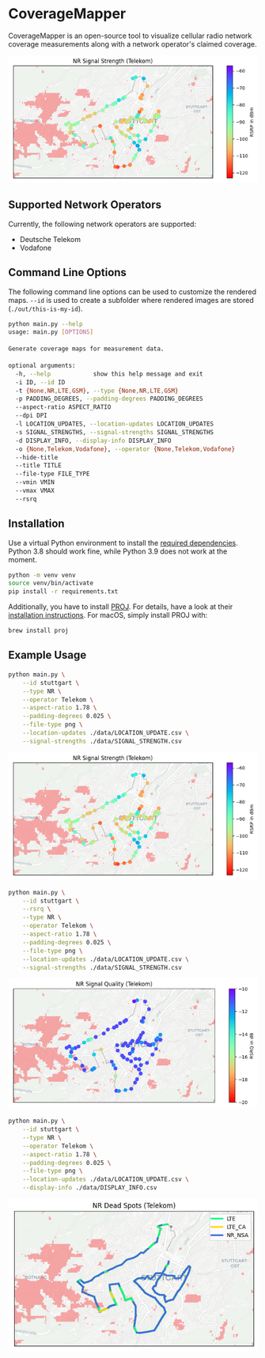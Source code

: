 # CoverageMapper

CoverageMapper is an open-source tool to visualize cellular radio network
coverage measurements along with a network operator's claimed coverage.

![Example Usage](.example/coverage-Telekom-NR-100.png)

## Supported Network Operators

Currently, the following network operators are supported:

- Deutsche Telekom
- Vodafone

## Command Line Options

The following command line options can be used to customize the rendered maps.
`--id` is used to create a subfolder where rendered images are stored
(`./out/this-is-my-id`).

```sh
python main.py --help
usage: main.py [OPTIONS]

Generate coverage maps for measurement data.

optional arguments:
  -h, --help            show this help message and exit
  -i ID, --id ID
  -t {None,NR,LTE,GSM}, --type {None,NR,LTE,GSM}
  -p PADDING_DEGREES, --padding-degrees PADDING_DEGREES
  --aspect-ratio ASPECT_RATIO
  --dpi DPI
  -l LOCATION_UPDATES, --location-updates LOCATION_UPDATES
  -s SIGNAL_STRENGTHS, --signal-strengths SIGNAL_STRENGTHS
  -d DISPLAY_INFO, --display-info DISPLAY_INFO
  -o {None,Telekom,Vodafone}, --operator {None,Telekom,Vodafone}
  --hide-title
  --title TITLE
  --file-type FILE_TYPE
  --vmin VMIN
  --vmax VMAX
  --rsrq
```

## Installation

Use a virtual Python environment to install the [required dependencies](requirements.txt).
Python 3.8 should work fine, while Python 3.9 does not work at the moment.

```sh
python -m venv venv
source venv/bin/activate
pip install -r requirements.txt
```

Additionally, you have to install [PROJ](https://proj.org/). For details, have a
look at their [installation instructions](https://proj.org/install.html). For
macOS, simply install PROJ with:

```sh
brew install proj
```

## Example Usage

```sh
python main.py \
    --id stuttgart \
    --type NR \
    --operator Telekom \
    --aspect-ratio 1.78 \
    --padding-degrees 0.025 \
    --file-type png \
    --location-updates ./data/LOCATION_UPDATE.csv \
    --signal-strengths ./data/SIGNAL_STRENGTH.csv
```

![Example Usage (RSRP)](.example/coverage-Telekom-NR-100.png)

```sh
python main.py \
    --id stuttgart \
    --rsrq \
    --type NR \
    --operator Telekom \
    --aspect-ratio 1.78 \
    --padding-degrees 0.025 \
    --file-type png \
    --location-updates ./data/LOCATION_UPDATE.csv \
    --signal-strengths ./data/SIGNAL_STRENGTH.csv
```

![Example Usage (RSRQ)](.example/coverage-Telekom-NR-rsrq-100.png)

```sh
python main.py \
    --id stuttgart \
    --type NR \
    --operator Telekom \
    --aspect-ratio 1.78 \
    --padding-degrees 0.025 \
    --file-type png \
    --location-updates ./data/LOCATION_UPDATE.csv \
    --display-info ./data/DISPLAY_INFO.csv
```

![Example Usage (Display Info)](.example/override-Telekom-NR-100.png)